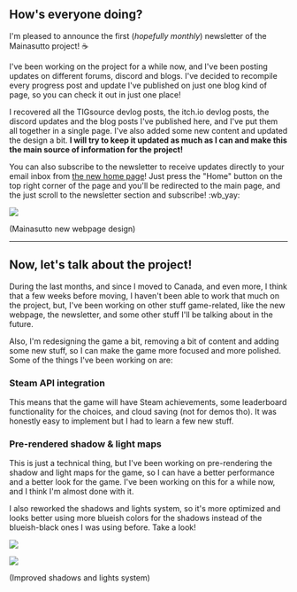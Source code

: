 ## How's everyone doing?

I'm pleased to announce the first (_hopefully monthly_) newsletter of the Mainasutto project! :coffee:

I've been working on the project for a while now, and I've been posting updates on different forums, discord and blogs. I've decided to recompile every progress post and update I've published on just one blog kind of page, so you can check it out in just one place!

I recovered all the TIGsource devlog posts, the itch.io devlog posts, the discord updates and the blog posts I've published here, and I've put them all together in a single page. I've also added some new content and updated the design a bit. **I will try to keep it updated as much as I can and make this the main source of information for the project!**

You can also subscribe to the newsletter to receive updates directly to your email inbox from [the new home page](https://mainasutto.com/)! Just press the "Home" button on the top right corner of the page and you'll be redirected to the main page, and the just scroll to the newsletter section and subscribe! :wb_yay:

<div class="image-container">

![](https://i.imgur.com/q9tmFpV.png)

(Mainasutto new webpage design)

</div>

---

## Now, let's talk about the project!

During the last months, and since I moved to Canada, and even more, I think that a few weeks before moving, I haven't been able to work that much on the project, but, I've been working on other stuff game-related, like the new webpage, the newsletter, and some other stuff I'll be talking about in the future.

Also, I'm redesigning the game a bit, removing a bit of content and adding some new stuff, so I can make the game more focused and more polished. Some of the things I've been working on are:

### Steam API integration

This means that the game will have Steam achievements, some leaderboard functionality for the choices, and cloud saving (not for demos tho). It was honestly easy to implement but I had to learn a few new stuff.

### Pre-rendered shadow & light maps

This is just a technical thing, but I've been working on pre-rendering the shadow and light maps for the game, so I can have a better performance and a better look for the game. I've been working on this for a while now, and I think I'm almost done with it.

I also reworked the shadows and lights system, so it's more optimized and looks better using more blueish colors for the shadows instead of the blueish-black ones I was using before. Take a look!

<div class="image-container">
<div class="grid-50-50">

![](https://i.imgur.com/IOhzwIm.png)

![](https://i.imgur.com/B5wur8Y.png)

</div>

(Improved shadows and lights system)

</div>


